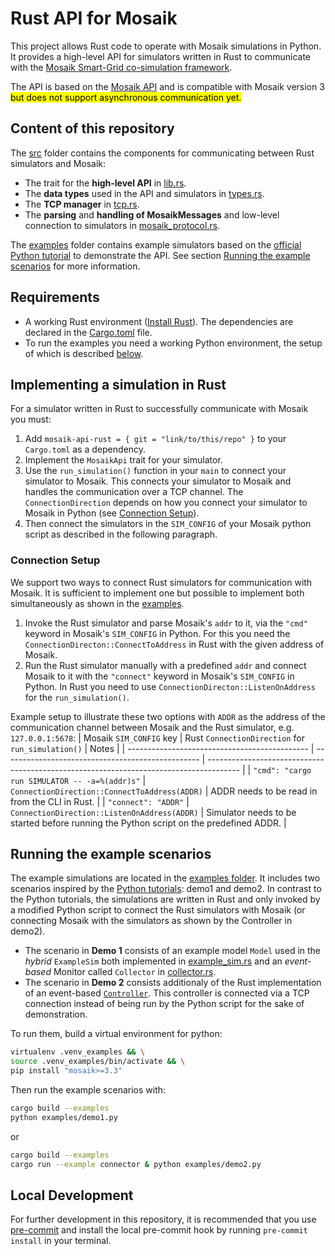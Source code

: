 # Rust API for Mosaik

This project allows Rust code to operate with Mosaik simulations in Python.
It provides a high-level API for simulators written in Rust to communicate with the [Mosaik Smart-Grid co-simulation framework](https://mosaik.offis.de/).

The API is based on the [Mosaik API](https://mosaik.readthedocs.io/en/3.3.3/mosaik-api/index.html) and is compatible with Mosaik version 3 <mark>but does not support asynchronous communication yet.</mark>

## Content of this repository

The [src](./src/) folder contains the components for communicating between Rust simulators and Mosaik:

- The trait for the **high-level API** in [lib.rs](./src/lib.rs).
- The **data types** used in the API and simulators in [types.rs](./src/types.rs).
- The **TCP manager** in [tcp.rs](./src/tcp.rs).
- The **parsing** and **handling of MosaikMessages** and low-level connection to simulators in [mosaik_protocol.rs](./src/mosaik_protocol.rs).

The [examples](./examples/) folder contains example simulators based on the [official Python tutorial](https://mosaik.readthedocs.io/en/3.3.3/tutorials/index.html) to demonstrate the API. See section [Running the example scenarios](#running-the-example-scenarios) for more information.

## Requirements

- A working Rust environment ([Install Rust](https://www.rust-lang.org/tools/install)). The dependencies are declared in the [Cargo.toml](./Cargo.toml) file.
- To run the examples you need a working Python environment, the setup of which is described [below](#running-the-example-scenarios).

## Implementing a simulation in Rust

For a simulator written in Rust to successfully communicate with Mosaik you must:

1. Add `mosaik-api-rust = { git = "link/to/this/repo" }` to your `Cargo.toml` as a dependency.
2. Implement the `MosaikApi` trait for your simulator.
3. Use the `run_simulation()` function in your `main` to connect your simulator to Mosaik. This connects your simulator to Mosaik and handles the communication over a TCP channel. The `ConnectionDirection` depends on how you connect your simulator to Mosaik in Python (see [Connection Setup](#connection-setup)).
4. Then connect the simulators in the `SIM_CONFIG` of your Mosaik python script as described in the following paragraph.

### Connection Setup

We support two ways to connect Rust simulators for communication with Mosaik. It is sufficient to implement one but possible to implement both simultaneously as shown in the [examples](#running-the-example-scenarios).

1. Invoke the Rust simulator and parse Mosaik's `addr` to it, via the `"cmd"` keyword in Mosaik's `SIM_CONFIG` in Python. For this you need the `ConnectionDirecton::ConnectToAddress` in Rust with the given address of Mosaik.
2. Run the Rust simulator manually with a predefined `addr` and connect Mosaik to it with the `"connect"` keyword in Mosaik's `SIM_CONFIG` in Python. In Rust you need to use `ConnectionDirecton::ListenOnAddress` for the `run_simulation()`.

Example setup to illustrate these two options with `ADDR` as the address of the communication channel between Mosaik and the Rust simulator, e.g. `127.0.0.1:5678`:
| Mosaik `SIM_CONFIG` key                       | Rust `ConnectionDirection` for `run_simulation()` | Notes                                                                                  |
| --------------------------------------------- | ------------------------------------------------- | -------------------------------------------------------------------------------------- |
| `"cmd": "cargo run SIMULATOR -- -a=%(addr)s"` | `ConnectionDirection::ConnectToAddress(ADDR)`     | ADDR needs to be read in from the CLI in Rust.                                         |
| `"connect": "ADDR"`                           | `ConnectionDirection::ListenOnAddress(ADDR)`      | Simulator needs to be started before running the Python script on the predefined ADDR. |

## Running the example scenarios

The example simulations are located in the [examples folder](./examples/).
It includes two scenarios inspired by the [Python tutorials](https://mosaik.readthedocs.io/en/3.3.3/tutorials/index.html): demo1 and demo2.
In contrast to the Python tutorials, the simulations are written in Rust and only invoked by a modified Python script to connect the Rust simulators with Mosaik (or connecting Mosaik with the simulators as shown by the Controller in demo2).

- The scenario in **Demo 1** consists of an example model `Model` used in the *hybrid* `ExampleSim` both implemented in [example_sim.rs](./examples/example_sim.rs) and an *event-based* Monitor called `Collector` in [collector.rs](./examples/collector.rs).
- The scenario in **Demo 2** consists additionaly of the Rust implementation of an event-based [`Controller`](./examples/controller.rs). This controller is connected via a TCP connection instead of being run by the Python script for the sake of demonstration.

To run them, build a virtual environment for python:

```bash
virtualenv .venv_examples && \
source .venv_examples/bin/activate && \
pip install "mosaik>=3.3"
```

Then run the example scenarios with:

```bash
cargo build --examples
python examples/demo1.py
```

or

```bash
cargo build --examples
cargo run --example connector & python examples/demo2.py
```

## Local Development

For further development in this repository, it is recommended that you use [pre-commit](https://pre-commit.com/) and install the local pre-commit hook by running `pre-commit install` in your terminal.

